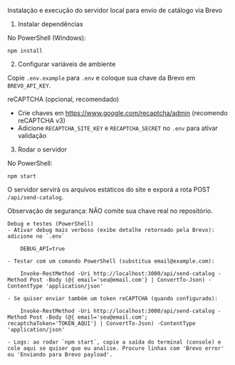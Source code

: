 Instalação e execução do servidor local para envio de catálogo via Brevo

1) Instalar dependências

No PowerShell (Windows):

    npm install

2) Configurar variáveis de ambiente

Copie `.env.example` para `.env` e coloque sua chave da Brevo em `BREVO_API_KEY`.

reCAPTCHA (opcional, recomendado)
 - Crie chaves em https://www.google.com/recaptcha/admin (recomendo reCAPTCHA v3)
 - Adicione `RECAPTCHA_SITE_KEY` e `RECAPTCHA_SECRET` no `.env` para ativar validação

3) Rodar o servidor

No PowerShell:

    npm start

O servidor servirá os arquivos estáticos do site e exporá a rota POST `/api/send-catalog`.

Observação de segurança: NÃO comite sua chave real no repositório.

    Debug e testes (PowerShell)
    - Ativar debug mais verboso (exibe detalhe retornado pela Brevo): adicione no `.env`

        DEBUG_API=true

    - Testar com um comando PowerShell (substitua email@example.com):

        Invoke-RestMethod -Uri http://localhost:3000/api/send-catalog -Method Post -Body (@{ email='seu@email.com'} | ConvertTo-Json) -ContentType 'application/json'

    - Se quiser enviar também um token reCAPTCHA (quando configurado):

        Invoke-RestMethod -Uri http://localhost:3000/api/send-catalog -Method Post -Body (@{ email='seu@email.com'; recaptchaToken='TOKEN_AQUI'} | ConvertTo-Json) -ContentType 'application/json'

    - Logs: ao rodar `npm start`, copie a saída do terminal (console) e cole aqui se quiser que eu analise. Procure linhas com 'Brevo error' ou 'Enviando para Brevo payload'.

